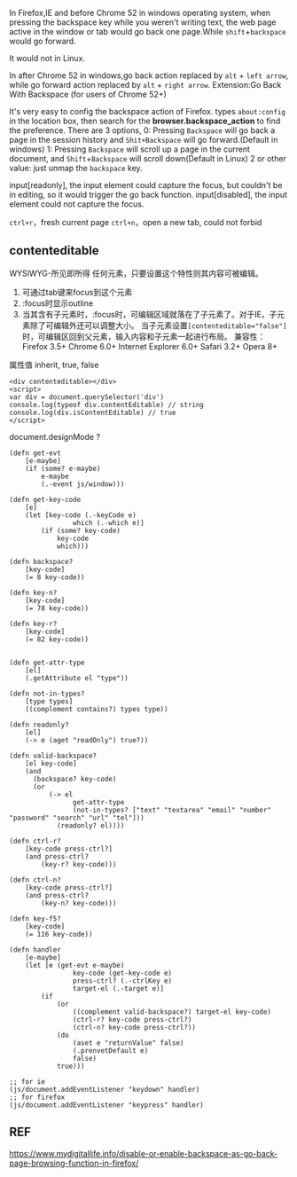In Firefox,IE and before Chrome 52 in windows operating system, when pressing the backspace key while you weren't writing text, the web page active in the window or tab would go back one page.While `shift`+`backspace` would go forward.

It would not in Linux.

In after Chrome 52 in windows,go back action replaced by `alt` + `left arrow`, while go forward action replaced by  `alt` + `right arrow`.
Extension:Go Back With Backspace (for users of Chrome 52+)

It's very easy to config the backspace action of Firefox.
types `about:config` in the location box, then search for the **browser.backspace_action** to find the preference. There are 3 options,
0: Pressing `Backspace` will go back a page in the session history and `Shit+Backspace` will go forward.(Default in windows)
1: Pressing `Backspace` will scroll up a page in the current document, and `Shift`+`Backspace` will scroll down(Default in Linux)
2 or other value: just unmap the `backspace` key.

input[readonly], the input element could capture the focus, but couldn't be in editing, so it would trigger the go back function.
input[disabled], the input element could not capture the focus.

`ctrl+r`，fresh current page
`ctrl+n`，open a new tab, could not forbid


## contenteditable
WYSIWYG-所见即所得
任何元素，只要设置这个特性则其内容可被编辑。
1. 可通过tab键来focus到这个元素
2. :focus时显示outline
3. 当其含有子元素时，:focus时，可编辑区域就落在了子元素了。对于IE，子元素除了可编辑外还可以调整大小。
   当子元素设置`[contenteditable="false"]`时，可编辑区回到父元素，输入内容和子元素一起进行布局。
兼容性：
Firefox 3.5+
Chrome 6.0+
Internet Explorer 6.0+
Safari 3.2+
Opera 8+

属性值
inherit, true, false

```
<div contenteditable></div>
<script>
var div = document.querySelector('div')
console.log(typeof div.contentEditable) // string
console.log(div.isContentEditable) // true
</script>
```
document.designMode ?


```
(defn get-evt
	[e-maybe]
	(if (some? e-maybe)
		e-maybe
		(.-event js/window)))

(defn get-key-code
	[e]
	(let [key-code (.-keyCode e)
				which (.-which e)]
		(if (some? key-code)
			key-code
			which)))

(defn backspace?
	[key-code]
	(= 8 key-code))

(defn key-n?
	[key-code]
	(= 78 key-code))

(defn key-r?
	[key-code]
	(= 82 key-code))


(defn get-attr-type
	[el]
	(.getAttribute el "type"))

(defn not-in-types?
	[type types]
	((complement contains?) types type))

(defn readonly?
	[el]
	(-> e (aget "readOnly") true?))

(defn valid-backspace?
	[el key-code]
	(and
	  (backspace? key-code)
	  (or
		  (-> el
				get-attr-type
				(not-in-types? ["text" "textarea" "email" "number" "password" "search" "url" "tel"]))
			(readonly? el))))

(defn ctrl-r?
	[key-code press-ctrl?]
	(and press-ctrl?
		(key-r? key-code)))

(defn ctrl-n?
	[key-code press-ctrl?]
	(and press-ctrl?
		(key-n? key-code)))

(defn key-f5?
	[key-code]
	(= 116 key-code))

(defn handler
	[e-maybe]
	(let [e (get-evt e-maybe)
				key-code (get-key-code e)
				press-ctrl? (.-ctrlKey e)
				target-el (.-target e)]
		(if
			(or
				((complement valid-backspace?) target-el key-code)
				(ctrl-r? key-code press-ctrl?)
				(ctrl-n? key-code press-ctrl?))
			(do
				(aset e "returnValue" false)
				(.prenvetDefault e)
				false)
			true)))

;; for ie
(js/document.addEventListener "keydown" handler)
;; for firefox
(js/document.addEventListener "keypress" handler)
```

## REF
https://www.mydigitallife.info/disable-or-enable-backspace-as-go-back-page-browsing-function-in-firefox/
